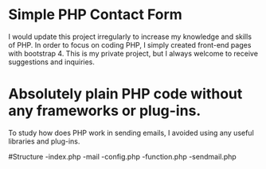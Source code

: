 # Simple PHP Contact Form
I would update this project irregularly to increase my knowledge and skills of PHP.
In order to focus on coding PHP, I simply created front-end pages with bootstrap 4.
This is my private project, but I always welcome to receive suggestions and inquiries.

# Absolutely plain PHP code without any frameworks or plug-ins.
To study how does PHP work in sending emails, I avoided using any useful libraries and plug-ins.

#Structure
-index.php
 -mail
  -config.php 
  -function.php 
  -sendmail.php 
